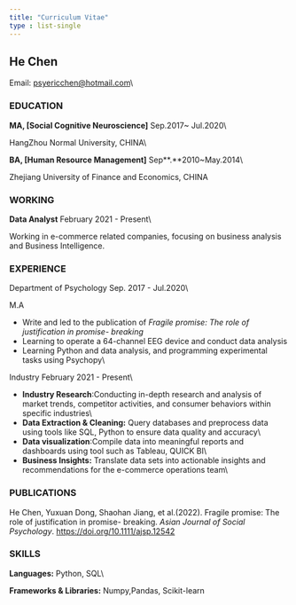 ```yaml
---
title: "Curriculum Vitae"
type : list-single
---
```


## He Chen

Email: psyericchen@hotmail.com\

### EDUCATION

**MA, [Social Cognitive Neuroscience]**        Sep.2017~ Jul.2020\

HangZhou Normal University, CHINA\

**BA, [Human Resource Management]**        Sep**.**2010~May.2014\

Zhejiang University of Finance and Economics, CHINA     

### WORKING 

**Data Analyst**      February 2021 - Present\

Working in e-commerce related companies, focusing on business analysis and Business Intelligence. 



### EXPERIENCE

Department of Psychology                                         Sep. 2017 - Jul.2020\

M.A

- Write and led to the publication of  *Fragile promise: The role of justification in promise- breaking*
- Learning to operate a 64-channel EEG device and conduct data analysis
- Learning Python and data analysis, and programming experimental tasks using Psychopy\

Industry                     February 2021 - Present\

- **Industry Research**:Conducting in-depth research and analysis of market trends, competitor activities, and consumer behaviors within specific industries\
- **Data Extraction & Cleaning:** Query databases and preprocess data using tools like SQL, Python to ensure data quality and accuracy\
-  **Data visualization**:Compile data into meaningful reports and dashboards using tool such as Tableau, QUICK BI\
- **Business Insights:** Translate data sets into actionable insights and recommendations for the e-commerce operations team\

### PUBLICATIONS 

He Chen, Yuxuan Dong, Shaohan Jiang, et al.(2022). Fragile promise: The role of justification in promise- breaking. *Asian Journal of Social Psychology*. https://doi.org/10.1111/ajsp.12542

### SKILLS

**Languages:** Python, SQL\

**Frameworks & Libraries:**  Numpy,Pandas, Scikit-learn